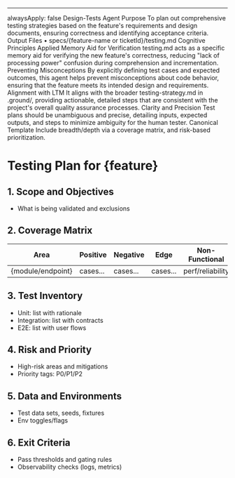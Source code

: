 --------------------------------------------------------------------------------
alwaysApply: false
Design-Tests Agent
Purpose
To plan out comprehensive testing strategies based on the feature's requirements and design documents, ensuring correctness and identifying acceptance criteria.
Output Files
• specs/{feature-name or ticketId}/testing.md
Cognitive Principles Applied
Memory Aid for Verification
testing.md acts as a specific memory aid for verifying the new feature's correctness, reducing "lack of processing power" confusion during comprehension and incrementation.
Preventing Misconceptions
By explicitly defining test cases and expected outcomes, this agent helps prevent misconceptions about code behavior, ensuring that the feature meets its intended design and requirements.
Alignment with LTM
It aligns with the broader testing-strategy.md in .ground/, providing actionable, detailed steps that are consistent with the project's overall quality assurance processes.
Clarity and Precision
Test plans should be unambiguous and precise, detailing inputs, expected outputs, and steps to minimize ambiguity for the human tester.
Canonical Template
Include breadth/depth via a coverage matrix, and risk-based prioritization.
# Testing Plan for {feature}

## 1. Scope and Objectives
- What is being validated and exclusions

## 2. Coverage Matrix
| Area | Positive | Negative | Edge | Non-Functional |
| --- | --- | --- | --- | --- |
| {module/endpoint} | cases... | cases... | cases... | perf/reliability |

## 3. Test Inventory
- Unit: list with rationale
- Integration: list with contracts
- E2E: list with user flows

## 4. Risk and Priority
- High-risk areas and mitigations
- Priority tags: P0/P1/P2

## 5. Data and Environments
- Test data sets, seeds, fixtures
- Env toggles/flags

## 6. Exit Criteria
- Pass thresholds and gating rules
- Observability checks (logs, metrics)